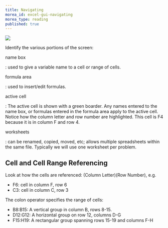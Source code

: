 ```yaml
---
title: Navigating
morea_id: excel-gui-navigating
morea_type: reading
published: true
---
```

<div class="row">
<div class="col-md-5">

<object class="svg-highlight" type="image/svg+xml" data="{{wwwroot}}/modules/excel/pix/excel_gui_annotation.svg"
	data-attribute-selector="#excel-gui-annotations">
	<img src="{{wwwroot}}/modules/excel/pix/excel_gui_annotation.png" />
</object>

</div>

<div class="col-md-6">

Identify the various portions of the screen:
		
name box <!-- {#name-box} -->
	
: used to give a variable name to a cell or range of cells.
	
formula area <!-- {#formula-box} -->
	
: used to insert/edit formulas.
    
active cell <!-- {#g-active-cell} -->
	
: The active cell is shown with a green boarder. Any names entered to
  the name box, or formulas entered in the formula area apply to the
  active cell. Notice how the column letter and row number are
  highlighted. This cell is F4 because it is in column F and row 4.
    
worksheets <!-- {#worksheets} -->
	
: can be renamed, copied, moved, etc; allows multiple spreadsheets within the same file. Typically we will use one worksheet per problem.

<!-- {dl:#excel-gui-annotations} -->

## Cell and Cell Range Referencing

Look at how the cells are referenced: (Column Letter)(Row Number), e.g.
- F6: cell in column F, row 6
- C3: cell in column C, row 3

The colon operator specifies the range of cells:
    
- B8:B15: A vertical group in column B, rows 8-15.
- D12:G12: A horizontal group on row 12, columns D-G
- F15:H19: A rectangular group spanning rows 15-19 and columns F-H

</div>
</div>
